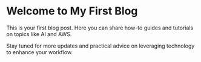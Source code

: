 # Welcome to My First Blog

This is your first blog post. Here you can share how-to guides and tutorials on topics like AI and AWS.

Stay tuned for more updates and practical advice on leveraging technology to enhance your workflow.
